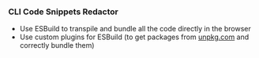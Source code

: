 ### CLI Code Snippets Redactor

- Use ESBuild to transpile and bundle all the code directly in the browser
- Use custom plugins for ESBuild (to get packages from [unpkg.com](https://unpkg.com/) and correctly bundle them)
